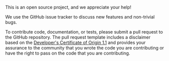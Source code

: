 This is an open source project, and we appreciate your help!

We use the GitHub issue tracker to discuss new features and non-trivial bugs.

To contribute code, documentation, or tests, please submit a pull request to
the GitHub repository. The pull request template includes a disclaimer based
on the [Developer's Certificate of Origin 1.1](https://elinux.org/Developer_Certificate_Of_Origin)
and provides your assurance to the community that you wrote the code you are
contributing or have the right to pass on the code that you are contributing.
